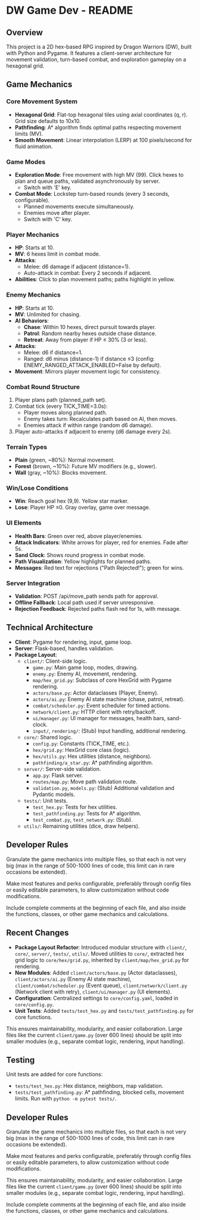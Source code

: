 # DW Game Dev - README

## Overview
This project is a 2D hex-based RPG inspired by Dragon Warriors (DW), built with Python and Pygame. It features a client-server architecture for movement validation, turn-based combat, and exploration gameplay on a hexagonal grid.

## Game Mechanics

### Core Movement System
- **Hexagonal Grid**: Flat-top hexagonal tiles using axial coordinates (q, r). Grid size defaults to 10x10.
- **Pathfinding**: A* algorithm finds optimal paths respecting movement limits (MV).
- **Smooth Movement**: Linear interpolation (LERP) at 100 pixels/second for fluid animation.

### Game Modes
- **Exploration Mode**: Free movement with high MV (99). Click hexes to plan and queue paths, validated asynchronously by server.
  - Switch with 'E' key.
- **Combat Mode**: Lockstep turn-based rounds (every 3 seconds, configurable).
  - Planned movements execute simultaneously.
  - Enemies move after player.
  - Switch with 'C' key.

### Player Mechanics
- **HP**: Starts at 10.
- **MV**: 6 hexes limit in combat mode.
- **Attacks**:
  - Melee: d6 damage if adjacent (distance=1).
  - Auto-attack in combat: Every 2 seconds if adjacent.
- **Abilities**: Click to plan movement paths; paths highlight in yellow.

### Enemy Mechanics
- **HP**: Starts at 10.
- **MV**: Unlimited for chasing.
- **AI Behaviors**:
  - **Chase**: Within 10 hexes, direct pursuit towards player.
  - **Patrol**: Random nearby hexes outside chase distance.
  - **Retreat**: Away from player if HP ≤ 30% (3 or less).
- **Attacks**:
  - Melee: d6 if distance=1.
  - Ranged: d6 minus (distance-1) if distance ≤3 (config: ENEMY_RANGED_ATTACK_ENABLED=False by default).
- **Movement**: Mirrors player movement logic for consistency.

### Combat Round Structure
1. Player plans path (planned_path set).
2. Combat tick (every TICK_TIME=3.0s):
   - Player moves along planned path.
   - Enemy takes turn: Recalculates path based on AI, then moves.
   - Enemies attack if within range (random d6 damage).
3. Player auto-attacks if adjacent to enemy (d6 damage every 2s).

### Terrain Types
- **Plain** (green, ~80%): Normal movement.
- **Forest** (brown, ~10%): Future MV modifiers (e.g., slower).
- **Wall** (gray, ~10%): Blocks movement.

### Win/Lose Conditions
- **Win**: Reach goal hex (9,9). Yellow star marker.
- **Lose**: Player HP ≤0. Gray overlay, game over message.

### UI Elements
- **Health Bars**: Green over red, above player/enemies.
- **Attack Indicators**: White arrows for player, red for enemies. Fade after 5s.
- **Sand Clock**: Shows round progress in combat mode.
- **Path Visualization**: Yellow highlights for planned paths.
- **Messages**: Red text for rejections ("Path Rejected!"); green for wins.

### Server Integration
- **Validation**: POST /api/move_path sends path for approval.
- **Offline Fallback**: Local path used if server unresponsive.
- **Rejection Feedback**: Rejected paths flash red for 1s, with message.

## Technical Architecture
- **Client**: Pygame for rendering, input, game loop.
- **Server**: Flask-based, handles validation.
- **Package Layout**:
  - `client/`: Client-side logic.
    - `game.py`: Main game loop, modes, drawing.
    - `enemy.py`: Enemy AI, movement, rendering.
    - `map/hex_grid.py`: Subclass of core HexGrid with Pygame rendering.
    - `actors/base.py`: Actor dataclasses (Player, Enemy).
    - `actors/ai.py`: Enemy AI state machine (chase, patrol, retreat).
    - `combat/scheduler.py`: Event scheduler for timed actions.
    - `network/client.py`: HTTP client with retry/backoff.
    - `ui/manager.py`: UI manager for messages, health bars, sand-clock.
    - `input/`, `rendering/`: (Stub) Input handling, additional rendering.
  - `core/`: Shared logic.
    - `config.py`: Constants (TICK_TIME, etc.).
    - `hex/grid.py`: HexGrid core class (logic).
    - `hex/utils.py`: Hex utilities (distance, neighbors).
    - `pathfinding/a_star.py`: A* pathfinding algorithm.
  - `server/`: Server-side validation.
    - `app.py`: Flask server.
    - `routes/map.py`: Move path validation route.
    - `validation.py`, `models.py`: (Stub) Additional validation and Pydantic models.
  - `tests/`: Unit tests.
    - `test_hex.py`: Tests for hex utilities.
    - `test_pathfinding.py`: Tests for A* algorithm.
    - `test_combat.py`, `test_network.py`: (Stub).
  - `utils/`: Remaining utilities (dice, draw helpers).
## Developer Rules
Granulate the game mechanics into multiple files, so that each is not very big (max in the range of 500-1000 lines of code, this limit can in rare occasions be extended).

Make most features and perks configurable, preferably through config files or easily editable parameters, to allow customization without code modifications.

Include complete comments at the beginning of each file, and also inside the functions, classes, or other game mechanics and calculations.

## Recent Changes
- **Package Layout Refactor**: Introduced modular structure with `client/`, `core/`, `server/`, `tests/`, `utils/`. Moved utilities to `core/`, extracted hex grid logic to `core/hex/grid.py`, inherited by `client/map/hex_grid.py` for rendering.
- **New Modules**: Added `client/actors/base.py` (Actor dataclasses), `client/actors/ai.py` (Enemy AI state machine), `client/combat/scheduler.py` (Event queue), `client/network/client.py` (Network client with retry), `client/ui/manager.py` (UI elements).
- **Configuration**: Centralized settings to `core/config.yaml`, loaded in `core/config.py`.
- **Unit Tests**: Added `tests/test_hex.py` and `tests/test_pathfinding.py` for core functions.

This ensures maintainability, modularity, and easier collaboration. Large files like the current `client/game.py` (over 600 lines) should be split into smaller modules (e.g., separate combat logic, rendering, input handling).

## Testing
Unit tests are added for core functions:
- `tests/test_hex.py`: Hex distance, neighbors, map validation.
- `tests/test_pathfinding.py`: A* pathfinding, blocked cells, movement limits.
Run with `python -m pytest tests/`.

## Developer Rules
Granulate the game mechanics into multiple files, so that each is not very big (max in the range of 500-1000 lines of code, this limit can in rare occasions be extended).

Make most features and perks configurable, preferably through config files or easily editable parameters, to allow customization without code modifications.

This ensures maintainability, modularity, and easier collaboration. Large files like the current `client/game.py` (over 600 lines) should be split into smaller modules (e.g., separate combat logic, rendering, input handling).

Include complete comments at the beginning of each file, and also inside the functions, classes, or other game mechanics and calculations.
